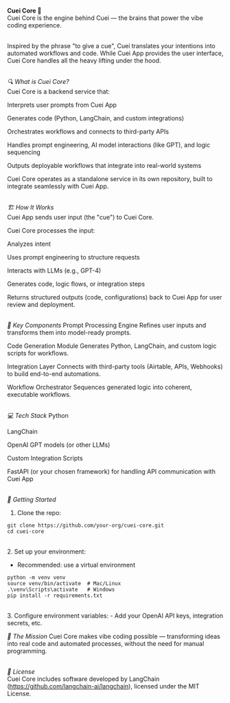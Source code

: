 **Cuei Core 🧠** <br>
Cuei Core is the engine behind Cuei — the brains that power the vibe coding experience.<br><br>

Inspired by the phrase "to give a cue", Cuei translates your intentions into automated workflows and code.
While Cuei App provides the user interface, Cuei Core handles all the heavy lifting under the hood.<br><br>


*🔍 What is Cuei Core?*<br>
Cuei Core is a backend service that:<br>

Interprets user prompts from Cuei App<br>

Generates code (Python, LangChain, and custom integrations)<br>

Orchestrates workflows and connects to third-party APIs<br>

Handles prompt engineering, AI model interactions (like GPT), and logic sequencing<br>

Outputs deployable workflows that integrate into real-world systems<br>

Cuei Core operates as a standalone service in its own repository, built to integrate seamlessly with Cuei App.<br><br>


*🏗️ How It Works*<br>
Cuei App sends user input (the "cue") to Cuei Core.<br>

Cuei Core processes the input:<br>

Analyzes intent<br>

Uses prompt engineering to structure requests<br>

Interacts with LLMs (e.g., GPT-4)<br>

Generates code, logic flows, or integration steps<br>

Returns structured outputs (code, configurations) back to Cuei App for user review and deployment.<br><br>


*🧩 Key Components*
Prompt Processing Engine
Refines user inputs and transforms them into model-ready prompts.<br>

Code Generation Module
Generates Python, LangChain, and custom logic scripts for workflows.<br>

Integration Layer
Connects with third-party tools (Airtable, APIs, Webhooks) to build end-to-end automations.<br>

Workflow Orchestrator
Sequences generated logic into coherent, executable workflows.<br><br>


*💻 Tech Stack*
Python<br>

LangChain<br>

OpenAI GPT models (or other LLMs)<br>

Custom Integration Scripts<br>

FastAPI (or your chosen framework) for handling API communication with Cuei App<br><br>


*🚀 Getting Started*<br>

1. Clone the repo:<br>

```
git clone https://github.com/your-org/cuei-core.git
cd cuei-core
```
<br>
2. Set up your environment:<br>

  - Recommended: use a virtual environment<br>
```
python -m venv venv
source venv/bin/activate  # Mac/Linux
.\venv\Scripts\activate   # Windows
pip install -r requirements.txt
```
<br>
3. Configure environment variables:
  - Add your OpenAI API keys, integration secrets, etc.<br>

<!-- 4. Run the service: 

```
uvicorn main:app --reload
``` -->

<!-- 5. Test the API:
Use Cuei App or tools like Postman to send requests.


*🔄 Integration with Cuei App*
Cuei Core exposes API endpoints that Cuei App consumes.

Cuei App sends user prompts.

Cuei Core responds with generated code or workflows.

Both projects live in separate repositories for modular development.
 --> 

*🎯 The Mission*
Cuei Core makes vibe coding possible —
transforming ideas into real code and automated processes, without the need for manual programming.<br><br>


*📄 License*<br>
Cuei Core includes software developed by LangChain (https://github.com/langchain-ai/langchain), licensed under the MIT License.
